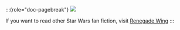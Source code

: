 :::(role="doc-pagebreak"}
![](./src/assets/renegadewing.jpg)

If you want to read other Star Wars fan fiction, visit [Renegade Wing](http://www.renegadewing.com)
:::
